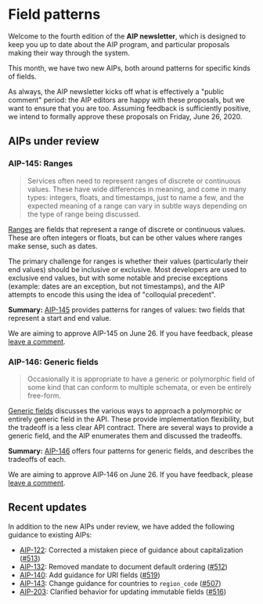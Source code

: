 # Field patterns

Welcome to the fourth edition of the **AIP newsletter**, which is designed to
keep you up to date about the AIP program, and particular proposals making
their way through the system.

This month, we have two new AIPs, both around patterns for specific kinds of
fields.

As always, the AIP newsletter kicks off what is effectively a "public comment"
period: the AIP editors are happy with these proposals, but we want to ensure
that you are too. Assuming feedback is sufficiently positive, we intend to
formally approve these proposals on Friday, June 26, 2020.

## AIPs under review

### AIP-145: Ranges

> Services often need to represent ranges of discrete or continuous values.
> These have wide differences in meaning, and come in many types: integers,
> floats, and timestamps, just to name a few, and the expected meaning of a
> range can vary in subtle ways depending on the type of range being discussed.

[Ranges][aip-145] are fields that represent a range of discrete or continuous
values. These are often integers or floats, but can be other values where
ranges make sense, such as dates.

The primary challenge for ranges is whether their values (particularly their
end values) should be inclusive or exclusive. Most developers are used to
exclusive end values, but with some notable and precise exceptions (example:
dates are an exception, but not timestamps), and the AIP attempts to encode
this using the idea of "colloquial precedent".

**Summary:** [AIP-145][] provides patterns for ranges of values: two fields
that represent a start and end value.

We are aiming to approve AIP-145 on June 26. If you have feedback, please
[leave a comment](https://github.com/aip-dev/aip.dev/pull/523).

[aip-145]: ../145

### AIP-146: Generic fields

> Occasionally it is appropriate to have a generic or polymorphic field of some
> kind that can conform to multiple schemata, or even be entirely free-form.

[Generic fields][aip-146] discusses the various ways to approach a polymorphic
or entirely generic field in the API. These provide implementation flexibility,
but the tradeoff is a less clear API contract. There are several ways to
provide a generic field, and the AIP enumerates them and discussed the
tradeoffs.

**Summary:** [AIP-146][] offers four patterns for generic fields, and describes
the tradeoffs of each.

We are aiming to approve AIP-146 on June 26. If you have feedback, please
[leave a comment](https://github.com/aip-dev/aip.dev/pull/524).

[aip-146]: ../146

## Recent updates

In addition to the new AIPs under review, we have added the following guidance
to existing AIPs:

- [AIP-122](../122): Corrected a mistaken piece of guidance about
  capitalization ([#513](https://github.com/aip-dev/aip.dev/pull/513))
- [AIP-132](../132): Removed mandate to document default ordering
  ([#512](https://github.com/aip-dev/aip.dev/pull/512))
- [AIP-140](../140): Add guidance for URI fields
  ([#519](https://github.com/aip-dev/aip.dev/pull/519))
- [AIP-143](../143): Change guidance for countries to `region_code`
  ([#507](https://github.com/aip-dev/aip.dev/pull/507))
- [AIP-203](../203): Clarified behavior for updating immutable fields
  ([#516](https://github.com/aip-dev/aip.dev/pull/516))
